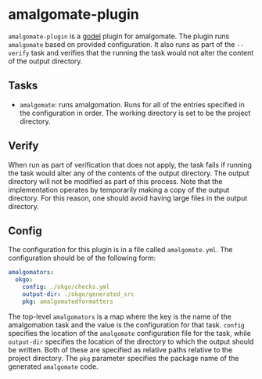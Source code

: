 amalgomate-plugin
=================
`amalgomate-plugin` is a [godel](https://github.com/palantir/godel) plugin for amalgomate. The plugin runs `amalgomate` based on provided configuration. It also runs as part of the `--verify` task and verifies that the running the task would not alter the content of the output directory.

Tasks
-----
* `amalgomate`: runs amalgomation. Runs for all of the entries specified in the configuration in order. The working directory is set to be the project directory.

Verify
------
When run as part of verification that does not apply, the task fails if running the task would alter any of the contents of the output directory. The output directory will not be modified as part of this process. Note that the implementation operates by temporarily making a copy of the output directory. For this reason, one should avoid having large files in the output directory.

Config
------
The configuration for this plugin is in a file called `amalgomate.yml`. The configuration should be of the following form:

```yaml
amalgomators:
  okgo:
    config: ./okgo/checks.yml
    output-dir: ./okgo/generated_src
    pkg: amalgomatedformatters
```

The top-level `amalgomators` is a map where the key is the name of the amalgomation task and the value is the configuration for that task. `config` specifies the location of the `amalgomate` configuration file for the task, while `output-dir` specifies the location of the directory to which the output should be written. Both of these are specified as relative paths relative to the project directory. The `pkg` parameter specifies the package name of the generated `amalgomate` code.
